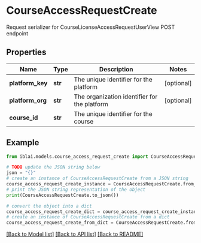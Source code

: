 # CourseAccessRequestCreate

Request serializer for CourseLicenseAccessRequestUserView POST endpoint

## Properties

Name | Type | Description | Notes
------------ | ------------- | ------------- | -------------
**platform_key** | **str** | The unique identifier for the platform | [optional] 
**platform_org** | **str** | The organization identifier for the platform | [optional] 
**course_id** | **str** | The unique identifier for the course | 

## Example

```python
from iblai.models.course_access_request_create import CourseAccessRequestCreate

# TODO update the JSON string below
json = "{}"
# create an instance of CourseAccessRequestCreate from a JSON string
course_access_request_create_instance = CourseAccessRequestCreate.from_json(json)
# print the JSON string representation of the object
print(CourseAccessRequestCreate.to_json())

# convert the object into a dict
course_access_request_create_dict = course_access_request_create_instance.to_dict()
# create an instance of CourseAccessRequestCreate from a dict
course_access_request_create_from_dict = CourseAccessRequestCreate.from_dict(course_access_request_create_dict)
```
[[Back to Model list]](../README.md#documentation-for-models) [[Back to API list]](../README.md#documentation-for-api-endpoints) [[Back to README]](../README.md)


